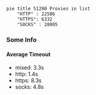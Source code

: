 
```mermaid
pie title 51290 Proxies in list
    "HTTP" : 22586
    "HTTPS": 6332
    "SOCKS" : 28005
```

### Some Info
#### Average Timeout

- mixed: 3.3s
- http: 1.4s
- https: 8.3s
- socks: 4.8s